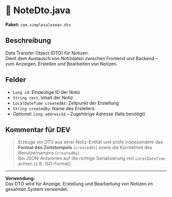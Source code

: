 # 📄 NoteDto.java

**Paket:** `com.simplesalesman.dto`

## Beschreibung
Data Transfer Object (DTO) für Notizen.  
Dient dem Austausch von Notizdaten zwischen Frontend und Backend – zum Anzeigen, Erstellen und Bearbeiten von Notizen.

## Felder
- `Long id`: Eindeutige ID der Notiz  
- `String text`: Inhalt der Notiz  
- `LocalDateTime createdAt`: Zeitpunkt der Erstellung  
- `String createdBy`: Name des Erstellers  
- *Optional*: `Long addressId` – Zugehörige Adresse (falls benötigt)

## Kommentar für DEV
> Erzeuge ein DTO aus einer Notiz-Entität und prüfe insbesondere das **Format des Zeitstempels** (`createdAt`) sowie die Korrektheit des Benutzernamens (`createdBy`).  
> Bei JSON-Antworten auf die richtige Serialisierung von `LocalDateTime` achten (z.B. ISO-Format).

---

**Verwendung:**  
Das DTO wird für Anzeige, Erstellung und Bearbeitung von Notizen im gesamten System verwendet.
